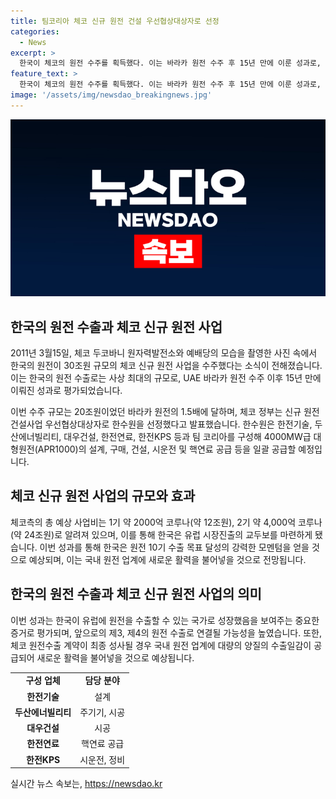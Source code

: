 ```yaml
---
title: 팀코리아 체코 신규 원전 건설 우선협상대상자로 선정
categories:
  - News
excerpt: >
  한국이 체코의 원전 수주를 획득했다. 이는 바라카 원전 수주 후 15년 만에 이룬 성과로, 30조원 규모로 4기 대형 원전을 건설하는 사업이다. 한수원을 중심으로 한 한국 기업 consotium은 설계, 구매, 건설, 시운전, 핵연료 공급을 전담할 예정이며, 이는 2030년까지 10기의 원전 수출 목표 달성에 큰 영향을 줄 것으로 예상된다. 이번 성과는 국내 원전 업계에 신한울 3·4호기 건설 재개와 원전 10기 계속운전 절차 진행 등에 큰 활력을 불어넣을 것으로 기대된다.
feature_text: >
  한국이 체코의 원전 수주를 획득했다. 이는 바라카 원전 수주 후 15년 만에 이룬 성과로, 30조원 규모로 4기 대형 원전을 건설하는 사업이다. 한수원을 중심으로 한 한국 기업 consotium은 설계, 구매, 건설, 시운전, 핵연료 공급을 전담할 예정이며, 이는 2030년까지 10기의 원전 수출 목표 달성에 큰 영향을 줄 것으로 예상된다. 이번 성과는 국내 원전 업계에 신한울 3·4호기 건설 재개와 원전 10기 계속운전 절차 진행 등에 큰 활력을 불어넣을 것으로 기대된다.
image: '/assets/img/newsdao_breakingnews.jpg'
---
```


<p><img src="/assets/img/newsdao_breakingnews.jpg" alt="firstkoreanews 속보" /></p>

<h2 data-ke-size="size26">한국의 원전 수출과 체코 신규 원전 사업</h2>

<p data-ke-size="size16">2011년 3월15일, 체코 두코바니 원자력발전소와 예배당의 모습을 촬영한 사진 속에서 한국의 원전이 30조원 규모의 체코 신규 원전 사업을 수주했다는 소식이 전해졌습니다. 이는 한국의 원전 수출로는 사상 최대의 규모로, UAE 바라카 원전 수주 이후 15년 만에 이뤄진 성과로 평가되었습니다.</p>

<p data-ke-size="size16">이번 수주 규모는 20조원이었던 바라카 원전의 1.5배에 달하며, 체코 정부는 신규 원전 건설사업 우선협상대상자로 한수원을 선정했다고 발표했습니다. 한수원은 한전기술, 두산에너빌리티, 대우건설, 한전연료, 한전KPS 등과 팀 코리아를 구성해 4000MW급 대형원전(APR1000)의 설계, 구매, 건설, 시운전 및 핵연료 공급 등을 일괄 공급할 예정입니다.</p>

<h2 data-ke-size="size26">체코 신규 원전 사업의 규모와 효과</h2>

<p data-ke-size="size16">체코측의 총 예상 사업비는 1기 약 2000억 코루나(약 12조원), 2기 약 4,000억 코루나(약 24조원)로 알려져 있으며, 이를 통해 한국은 유럽 시장진출의 교두보를 마련하게 됐습니다. 이번 성과를 통해 한국은 원전 10기 수출 목표 달성의 강력한 모멘텀을 얻을 것으로 예상되며, 이는 국내 원전 업계에 새로운 활력을 불어넣을 것으로 전망됩니다.</p>

<h2 data-ke-size="size26">한국의 원전 수출과 체코 신규 원전 사업의 의미</h2>

<p data-ke-size="size16">이번 성과는 한국이 유럽에 원전을 수출할 수 있는 국가로 성장했음을 보여주는 중요한 증거로 평가되며, 앞으로의 제3, 제4의 원전 수출로 연결될 가능성을 높였습니다. 또한, 체코 원전수출 계약이 최종 성사될 경우 국내 원전 업계에 대량의 양질의 수출일감이 공급되어 새로운 활력을 불어넣을 것으로 예상됩니다.</p>

<table>
    <tbody>
        <tr>
            <td style="text-align: center; height: 17px;"><b>구성 업체</b></td>
            <td style="text-align: center; height: 17px;"><b>담당 분야</b></td>
        </tr>
        <tr>
         <td style="text-align: center; height: 17px;"><b>한전기술</b></td>
            <td style="text-align: center; height: 17px;">설계</td>
        </tr>
        <tr>
            <td style="text-align: center; height: 17px;"><b>두산에너빌리티</b></td>
            <td style="text-align: center; height: 17px;">주기기, 시공</td>
        </tr>
        <tr>
            <td style="text-align: center; height: 17px;"><b>대우건설</b></td>
            <td style="text-align: center; height: 17px;">시공</td>
        </tr>
        <tr>
            <td style="text-align: center; height: 17px;"><b>한전연료</b></td>
            <td style="text-align: center; height: 17px;">핵연료 공급</td>
        </tr>
        <tr>
            <td style="text-align: center; height: 17px;"><b>한전KPS</b></td>
            <td style="text-align: center; height: 17px;">시운전, 정비</td>
        </tr>
    </tbody>
</table>
실시간 뉴스 속보는, <a href="https://newsdao.kr" rel="dofollow">https://newsdao.kr</a>


